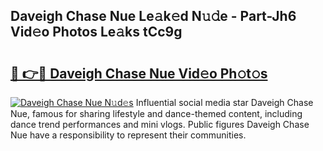 ## Daveigh Chase Nue Le𝚊k𝚎d N𝚞𝚍e - Part-Jh6 Vid𝚎o Photos Le𝚊ks tCc9g

# <h2><a href="http://fb3lilq.evod.top/?m=Daveigh+Chase+Nue">🔗 👉🔴 Daveigh Chase Nue Vid𝚎o Ph𝚘t𝚘s</a></h2>

[![Daveigh Chase Nue N𝚞d𝚎s](https://i.imgur.com/8V9OHl7.gif)](http://fb3lilq.evod.top/?m=Daveigh+Chase+Nue)
Influential social media star Daveigh Chase Nue, famous for sharing lifestyle and dance-themed content, including dance trend performances and mini vlogs. Public figures Daveigh Chase Nue have a responsibility to represent their communities. 
